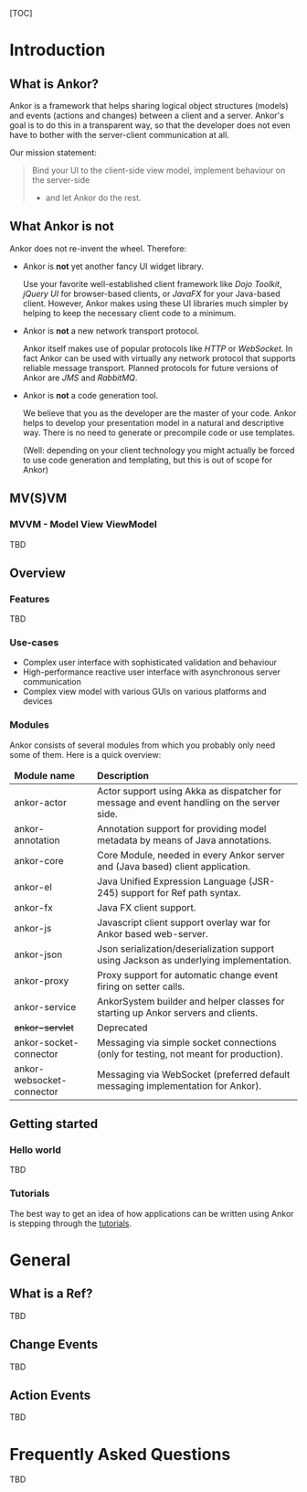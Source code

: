 [TOC]

# Introduction

## What is Ankor?

Ankor is a framework that helps sharing logical object structures (models) and events (actions and changes)
between a client and a server. Ankor's goal is to do this in a transparent way, so that the developer does
not even have to bother with the server-client communication at all.

Our mission statement:

> Bind your UI to the client-side view model, implement behaviour on the server-side
> - and let Ankor do the rest.

## What Ankor is **not**

Ankor does not re-invent the wheel. Therefore:

* Ankor is **not** yet another fancy UI widget library.

    Use your favorite well-established client framework
    like *Dojo Toolkit*, *jQuery UI* for browser-based clients, or *JavaFX* for your Java-based client.
    However, Ankor makes using these UI libraries much simpler by helping to
    keep the necessary client code to a minimum.

* Ankor is **not** a new network transport protocol.

    Ankor itself makes use of popular protocols like *HTTP* or *WebSocket*. In fact Ankor can be used with virtually
    any network protocol that supports reliable message transport. Planned protocols for future versions of Ankor are
    *JMS* and *RabbitMQ*.

* Ankor is **not** a code generation tool.

    We believe that you as the developer are the master of your code. Ankor helps to develop your presentation
    model in a natural and descriptive way. There is no need to generate or precompile code or use templates.

    (Well: depending on your client technology you might actually be forced to use code generation and templating,
    but this is out of scope for Ankor)

## MV(S)VM

### MVVM - Model View ViewModel

TBD

## Overview

### Features

TBD

### Use-cases

* Complex user interface with sophisticated validation and behaviour
* High-performance reactive user interface with asynchronous server communication
* Complex view model with various GUIs on various platforms and devices

### Modules

Ankor consists of several modules from which you probably only need some of them. Here is a quick overview:

<table class="table">
    <thead>
        <tr>
            <td><strong>Module name</strong></td>
            <td><strong>Description</strong></td>
        </tr>
    </thead>
    <tbody>
        <tr>
            <td>ankor-actor</td>
            <td>Actor support using Akka as dispatcher for message and event handling on the server side.</td>
        </tr>
        <tr>
            <td>ankor-annotation</td>
            <td>Annotation support for providing model metadata by means of Java annotations.</td>
        </tr>
        <tr>
            <td>ankor-core</td>
            <td>Core Module, needed in every Ankor server and (Java based) client application.</td>
        </tr>
        <tr>
            <td>ankor-el</td>
            <td>Java Unified Expression Language (JSR-245) support for Ref path syntax.</td>
        </tr>
        <tr>
            <td>ankor-fx</td>
            <td>Java FX client support.</td>
        </tr>
        <tr>
            <td>ankor-js</td>
            <td>Javascript client support overlay war for Ankor based web-server.</td>
        </tr>
        <tr>
            <td>ankor-json</td>
            <td>Json serialization/deserialization support using Jackson as underlying implementation.</td>
        </tr>
        <tr>
            <td>ankor-proxy</td>
            <td>Proxy support for automatic change event firing on setter calls.</td>
        </tr>
        <tr>
            <td>ankor-service</td>
            <td>AnkorSystem builder and helper classes for starting up Ankor servers and clients.</td>
        </tr>
        <tr>
            <td><del>ankor-servlet</del></td>
            <td>Deprecated</td>
        </tr>
        <tr>
            <td>ankor-socket-connector</td>
            <td>Messaging via simple socket connections (only for testing, not meant for production).</td>
        </tr>
        <tr>
            <td>ankor-websocket-connector</td>
            <td>Messaging via WebSocket (preferred default messaging implementation for Ankor).</td>
        </tr>
    </tbody>
</table>

## Getting started

### Hello world

TBD

### Tutorials

The best way to get an idea of how applications can be written using Ankor is stepping through the [tutorials](/tutorials).


# General

## What is a Ref?

TBD

## Change Events

TBD

## Action Events

TBD


# Frequently Asked Questions

TBD